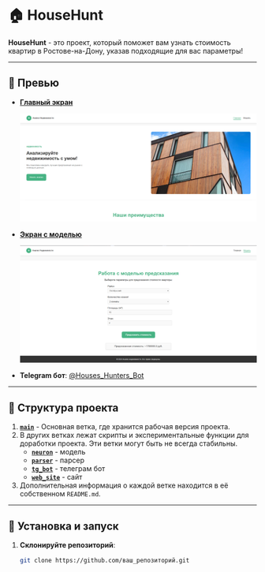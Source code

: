 # 🏠 HouseHunt

**HouseHunt** - это проект, который поможет вам узнать стоимость квартир в Ростове-на-Дону, указав подходящие для вас параметры!

---

## 📸 Превью

- **[Главный экран](https://dimagdd.github.io/HouseHunt/index.html)**

  ![Главный экран](img/home.png)

- **[Экран с моделью](https://dimagdd.github.io/HouseHunt/model.html)**

  ![Экран с моделью](img/model.png)

- **Telegram бот**: [@Houses_Hunters_Bot](https://t.me/Houses_Hunters_Bot)

---

## 📂 Структура проекта

1. [**`main`**](https://github.com/DimaGDD/HouseHunt) - Основная ветка, где хранится рабочая версия проекта.  
2. В других ветках лежат скрипты и экспериментальные функции для доработки проекта. Эти ветки могут быть не всегда стабильны.
   - [**`neuron`**](https://github.com/DimaGDD/HouseHunt/tree/neuron) - модель
   - [**`parser`**](https://github.com/DimaGDD/HouseHunt/tree/parser) - парсер
   - [**`tg_bot`**](https://github.com/DimaGDD/HouseHunt/tree/tg_bot) - телеграм бот
   - [**`web_site`**](https://github.com/DimaGDD/HouseHunt/tree/web_site) - сайт
4. Дополнительная информация о каждой ветке находится в её собственном `README.md`.

---

## 🚀 Установка и запуск

1. **Склонируйте репозиторий**:
   ```bash
   git clone https://github.com/ваш_репозиторий.git
